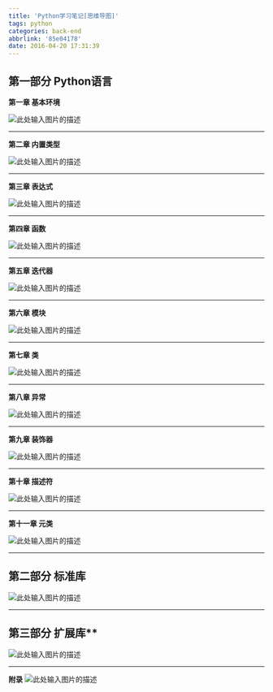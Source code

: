 ```yaml
---
title: 'Python学习笔记[思维导图]'
tags: python
categories: back-end
abbrlink: '85e04178'
date: 2016-04-20 17:31:39
---
```



## 第一部分 Python语言

**第一章 基本环境**
<!--more-->
![此处输入图片的描述][1]


----------
**第二章 内置类型**

![此处输入图片的描述][2]


----------
**第三章 表达式**

![此处输入图片的描述][3]


----------
**第四章 函数**

![此处输入图片的描述][4]


----------
**第五章 迭代器**

![此处输入图片的描述][5]


----------

**第六章 模块**

![此处输入图片的描述][6]


----------
**第七章 类**

![此处输入图片的描述][7]


----------
**第八章 异常**

![此处输入图片的描述][8]


----------
**第九章 装饰器**

![此处输入图片的描述][9]


----------
**第十章 描述符**

![此处输入图片的描述][10]


----------
**第十一章 元类**

![此处输入图片的描述][11]


----------


## 第二部分 标准库

![此处输入图片的描述][12]


----------
## 第三部分 扩展库**

![此处输入图片的描述][13]


----------


**附录**
![此处输入图片的描述][14]


  [1]: http://www.pythoner.com/wp-content/uploads/2013/04/%E5%9F%BA%E6%9C%AC%E7%8E%AF%E5%A2%83.png
  [2]: http://www.pythoner.com/wp-content/uploads/2013/04/%E5%86%85%E7%BD%AE%E7%B1%BB%E5%9E%8B.png
  [3]: http://www.pythoner.com/wp-content/uploads/2013/04/%E8%A1%A8%E8%BE%BE%E5%BC%8F-.png
  [4]: http://www.pythoner.com/wp-content/uploads/2013/04/%E5%87%BD%E6%95%B0.png
  [5]: http://www.pythoner.com/wp-content/uploads/2013/04/%E8%BF%AD%E4%BB%A3%E5%99%A8.png
  [6]: http://www.pythoner.com/wp-content/uploads/2013/04/%E6%A8%A1%E5%9D%97.png
  [7]: http://www.pythoner.com/wp-content/uploads/2013/04/%E7%B1%BB-293x300.png
  [8]: http://www.pythoner.com/wp-content/uploads/2013/04/%E5%BC%82%E5%B8%B8-300x97.png
  [9]: http://www.pythoner.com/wp-content/uploads/2013/04/%E8%A3%85%E9%A5%B0%E5%99%A8-300x102.png
  [10]: http://www.pythoner.com/wp-content/uploads/2013/04/%E6%8F%8F%E8%BF%B0%E7%AC%A6-300x84.png
  [11]: http://www.pythoner.com/wp-content/uploads/2013/04/%E5%85%83%E7%B1%BB-300x95.png
  [12]: http://www.pythoner.com/wp-content/uploads/2013/04/%E6%A0%87%E5%87%86%E5%BA%93-110x300.png
  [13]: http://www.pythoner.com/wp-content/uploads/2013/04/%E6%89%A9%E5%B1%95%E5%BA%93-300x260.png
  [14]: http://www.pythoner.com/wp-content/uploads/2013/04/%E9%99%84%E5%BD%95-300x112.png